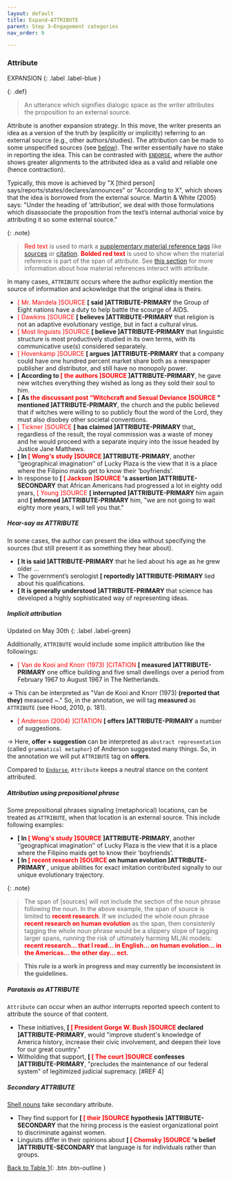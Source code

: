 ```yaml
---
layout: default
title: Expand–ATTRIBUTE
parent: Step 3–Engagement categories
nav_order: 9

---
```


### Attribute

EXPANSION
{: .label .label-blue }

{: .def}
>An utterance which signifies dialogic space as the writer attributes the proposition to an external source.

Attribute is another expansion strategy. In this move, the writer presents an idea as a version of the truth by (explicitly or implicitly) referring to an external source (e.g., other authors/studies). The attribution can be made to some unspecified sources (see [below](#hear-say-as-attribute)). The writer essentially have no stake in reporting the idea. This can be contrasted with [`ENDORSE`](../3_Categories/ENDORSE.md), where the author shows greater alignments to the attributed idea as a valid and reliable one (hence contraction).

Typically, this move is achieved by "X [third person] says/reports/states/declares/announces" or "According to X", which shows that the idea is borrowed from the external source.
Martin & White (2005) says: "Under the heading of ‘attribution’, we deal with those formulations which disassociate the proposition from the text’s internal authorial voice by attributing it so some external source."

{: .note}
><span style="color:red">Red text</span> is used to mark a [supplementary material reference tags](../5_supplementary_tags/1_Material_ref.md) like [sources](../5_supplementary_tags/1_Material_ref.md/#sources) or [citation](../5_supplementary_tags/1_Material_ref.md#citations). **<span style="color:red">Bolded red text</span>** is used to show when the material reference is part of the span of attribute. See [this section](../5_supplementary_tags/1_Material_ref.md#sources-and-citations-as-supplementing-attribute-and-endorse-move) for more information about how material references interact with attribute.

In many cases, `ATTRIBUTE` occurs where the author explicitly mention the source of information and ackowledge that the original idea is theirs.
- <span style="color:red">[ Mr. Mandela ]SOURCE </span> **[ said ]ATTRIBUTE-PRIMARY** the Group of Eight nations have a duty to help battle the scourge of AIDS.
- <span style="color:red">[ Dawkins ]SOURCE </span> **[ believes ]ATTRIBUTE-PRIMARY** that religion is not an adaptive evolutionary vestige, but in fact a cultural virus.
- <span style="color:red">[ Most linguists ]SOURCE </span> **[ believe ]ATTRIBUTE-PRIMARY** that linguistic structure is most productively studied in its own terms, with its communicative use(s) considered separately.
- <span style="color:red">[ Hovenkamp ]SOURCE </span> **[ argues ]ATTRIBUTE-PRIMARY** that a company could have one hundred percent market share both as a newspaper publisher and distributor, and still have no monopoly power.
- **[ According to <span style="color:red">[ the authors ]SOURCE </span> ]ATTRIBUTE-PRIMARY**, he gave new witches everything they wished as long as they sold their soul to him.
- **[ As <span style="color:red"> the discussant post “Witchcraft and Sexual Deviance ]SOURCE</span> ” mentioned ]ATTRIBUTE-PRIMARY**, the church and the public believed that if witches were willing to so publicly flout the word of the Lord, they must also disobey other societal conventions.
- <span style="color:red"> [ Tickner ]SOURCE </span>**[ has claimed ]ATTRIBUTE-PRIMARY** that_ regardless of the result, the royal commission was a waste of money and he would proceed with a separate inquiry into the issue headed by Justice Jane Matthews.
- **[ In <span style="color:red">[ Wong's study ]SOURCE </span> ]ATTRIBUTE-PRIMARY**, another ‘‘geographical imagination’’ of Lucky Plaza is the view that it is a place where the Filipino maids get to know their ‘boyfriends’.
- In response to **[ <span style="color:red">[ Jackson ]SOURCE </span>'s assertion ]ATTRIBUTE-SECONDARY** that African Americans had progressed a lot in eighty odd years, <span style="color:red">[ Young ]SOURCE </span> **[ interrupted ]ATTRIBUTE-PRIMARY** him again and **[ informed ]ATTRIBUTE-PRIMARY** him, "we are not going to wait eighty more years, I will tell you that."

##### Hear-say as ATTRIBUTE
In some cases, the author can present the idea without specifying the sources (but still present it as something they hear about).
- **[ It is said ]ATTRIBUTE-PRIMARY** that he lied about his age as he grew older …
- The government’s serologist **[ reportedly ]ATTRIBUTE-PRIMARY** lied about his qualifications.
- **[ It is generally understood ]ATTRIBUTE-PRIMARY** that science has developed a highly sophisticated way of representing ideas.

##### Implicit attribution
Updated on May 30th
{: .label .label-green}

Additionally, `ATTRIBUTE` would include some implicit attribution like the followings:
- <span style="color:red">[ Van de Kooi and Knorr (1973) ]CITATION </span> **[ measured ]ATTRIBUTE-PRIMARY** one office building and five small dwellings over a period from February 1967 to August 1967 in The Netherlands.

&rarr; This can be interpreted as "Van de Kooi and Knorr (1973) **(reported that they)** measured ~." So, in the annotation, we will tag **measured** as `ATTRIBUTE` (see Hood, 2010, p. 181).

- <span style="color:red">[ Anderson (2004) ]CITATION </span> **[ offers ]ATTRIBUTE-PRIMARY** a number of suggestions.

&rarr; Here, **offer + suggestion** can be interpreted as `abstract representation` (called `grammatical metaphor`) of Anderson suggested many things. So, in the annotation we will put `ATTRIBUTE` tag on **offers**.


Compared to [`Endorse`](../3_Categories/ENDORSE.md), `Attribute` keeps a neutral stance on the content attributed.

##### Attribution using prepositional phrase

Some prepositional phrases signaling (metaphorical) locations, can be treated as `ATTRIBUTE`, when that location is an external source.
This include following examples:

- **[ In <span style="color:red">[ Wong's study ]SOURCE </span> ]ATTRIBUTE-PRIMARY**, another ‘‘geographical imagination’’ of Lucky Plaza is the view that it is a place where the Filipino maids get to know their ‘boyfriends’.
- **[ In <span style="color:red">[ recent research ]SOURCE </span> on human evolution ]ATTRIBUTE-PRIMARY** , unique abilities for exact imitation contributed signally to our unique evolutionary trajectory.

{: .note}
> The span of [sources] will not include the section of the noun phrase following the noun. In the above example, the span of source is limited to **<span style="color:red">recent research</span>**. If we included the whole noun phrase **<span style="color:red">recent research on human evolution</span>** as the span, then consistenly tagging the whole noun phrase would be a slippery slope of tagging larger spans, running the risk of ultimately harming ML/AI models: **<span style="color:red">recent research... that I read... in English... on human evolution... in the Americas... the other day... ect.</span>**

> **This rule is a work in progress and may currently be inconsistent in the guidelines.** 

##### Parataxis as ATTRIBUTE
`Attribute` can occur when an author interrupts reported speech content to attribute the source of that content. 

- These initiatives, **[ <span style="color:red">[ President Gorge W. Bush ]SOURCE </span> declared ]ATTRIBUTE-PRIMARY**, would "improve student's knowledge of America history, increase their civic involvement, and deepen their love for our great country."
- Witholding that support, **[ <span style="color:red">[ The court ]SOURCE </span> confesses ]ATTRIBUTE-PRIMARY**, "precludes the maintenance of our federal system" of legitimized judicial supremacy. [#REF 4]

##### Secondary ATTRIBUTE

[Shell nouns](../2_Spans/NOUN_gp.md#shell-nouns-nominalized-construction) take secondary attribute.

- They find support for **[ <span style="color:red">[ their ]SOURCE </span> hypothesis ]ATTRIBUTE-SECONDARY** that the hiring process is the easiest organizational point to discriminate against women.
- Linguists differ in their opinions about **[ <span style="color:red">[ Chomsky ]SOURCE </span>'s belief ]ATTRIBUTE-SECONDARY** that language is for individuals rather than groups.

[Back to Table 1](index.md#table-1-categories-of-engagement-moves){: .btn .btn-outline }
